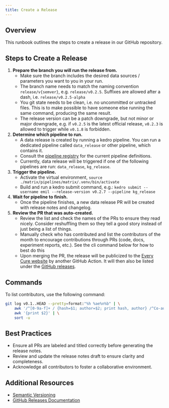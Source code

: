 ```yaml
---
title: Create a Release
---
```


## Overview

This runbook outlines the steps to create a release in our GitHub repository.

## Steps to Create a Release

1. **Prepare the branch you will run the release from.**
    - Make sure the branch includes the desired data sources / parameters you want to you in your run.
    - The branch name needs to match the naming convention `release/v{semver}`, e.g. `release/v0.2.5`. Suffixes are allowed after a dash, i.e. `release/v0.2.5-alpha`
    - You git state needs to be clean, i.e. no uncommitted or untracked files. This is to make possible to have someone else running the same command, producing the same result.
    - The release version can be a patch downgrade, but not minor or major downgrade, e.g. if `v0.2.5` is the latest official release, `v0.2.3` is allowed to trigger while `v0.1.8` is forbidden.
2. **Determine which pipeline to run.**
    - A data release is created by running a kedro pipeline. You can run a dedicated pipeline called `data_release` or other pipeline, which contains it.
    - Consult the [pipeline registry](https://github.com/everycure-org/matrix/blob/main/pipelines/matrix/src/matrix/pipeline_registry.py) for the current pipeline definitions.
    - Currently, data release will be triggered if one of the following pipelines are run: `data_release`, `kg_release`.
2. **Trigger the pipeline.**
    - Activate the virtual environment, `source ./matrix/pipelines/matrix/.venv/bin/activate`
    - Build and run a kedro submit command, e.g.: `kedro submit --username emil --release-version v0.2.7 --pipeline kg_release`
2. **Wait for pipeline to finish.**
    - Once the pipeline finishes, a new data release PR will be created with release notes and changelog. 
2. **Review the PR that was auto-created.**
    - Review the list and check the names of the PRs to ensure they read nicely. Consider reshuffling them so they tell a good story instead of just being a list of things.
    - Manually check who has contributed and list the contributors of the month to encourage contributions through PRs (code, docs, experiment reports, etc.). See the cli command below for how to best do this
    - Upon merging the PR, the release will be publicized to the [Every Cure website](https://docs.dev.everycure.org/releases/) by another GitHub Action. It will then also be listed under the [GitHub releases](https://github.com/everycure-org/matrix/releases).
## Commands

To list contributors, use the following command:

```bash
git log v0.1..HEAD --pretty=format:"%h %ae%n%b" | \
    awk '/^[0-9a-f]+ / {hash=$1; author=$2; print hash, author} /^Co-authored-by:/ {if (match($0, /<[^>]+>/)) print hash, substr($0, RSTART+1, RLENGTH-2)}' | \
    awk '{print $2}' | \
    sort -u
```
## Best Practices

- Ensure all PRs are labeled and titled correctly before generating the release notes.
- Review and update the release notes draft to ensure clarity and completeness.
- Acknowledge all contributors to foster a collaborative environment.

## Additional Resources

- [Semantic Versioning](https://semver.org/)
- [GitHub Releases Documentation](https://docs.github.com/en/repositories/releasing-projects-on-github/about-releases)
